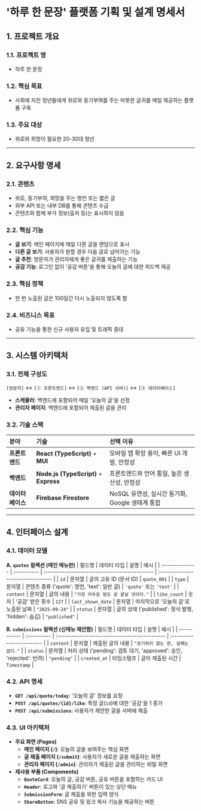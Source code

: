# '하루 한 문장' 플랫폼 기획 및 설계 명세서

## 1. 프로젝트 개요

### 1.1. 프로젝트 명
- 하루 한 문장

### 1.2. 핵심 목표
- 사회에 지친 청년들에게 위로와 동기부여를 주는 따뜻한 글귀를 매일 제공하는 플랫폼 구축

### 1.3. 주요 대상
- 위로와 희망이 필요한 20-30대 청년

---

## 2. 요구사항 명세

### 2.1. 콘텐츠
- 위로, 동기부여, 희망을 주는 명언 또는 짧은 글
- 외부 API 또는 내부 DB를 통해 콘텐츠 수급
- 콘텐츠와 함께 부가 정보(출처 등)는 표시하지 않음

### 2.2. 핵심 기능
- **글 보기**: 메인 페이지에 매일 다른 글을 랜덤으로 표시
- **다른 글 보기**: 사용자가 원할 경우 다음 글로 넘어가는 기능
- **글 추천**: 방문자가 관리자에게 좋은 글귀를 제출하는 기능
- **공감 기능**: 로그인 없이 '공감 버튼'을 통해 오늘의 글에 대한 피드백 제공

### 2.3. 핵심 정책
- 한 번 노출된 글은 100일간 다시 노출되지 않도록 함

### 2.4. 비즈니스 목표
- 공유 기능을 통한 신규 사용자 유입 및 트래픽 증대

---

## 3. 시스템 아키텍처

### 3.1. 전체 구성도
`[방문자]` ↔ `[① 프론트엔드]` ↔ `[② 백엔드 (API 서버)]` ↔ `[③ 데이터베이스]`
- **스케줄러**: 백엔드에 포함되어 매일 '오늘의 글'을 선정
- **관리자 페이지**: 백엔드에 포함되어 제출된 글을 관리

### 3.2. 기술 스택

| 분야         | 기술                               | 선택 이유                                      |
| :----------- | :--------------------------------- | :--------------------------------------------- |
| **프론트엔드** | **React (TypeScript)** + **MUI**   | 모바일 앱 확장 용이, 빠른 UI 개발, 안정성      |
| **백엔드**   | **Node.js (TypeScript)** + **Express** | 프론트엔드와 언어 통일, 높은 생산성, 안정성    |
| **데이터베이스** | **Firebase Firestore**            | NoSQL 유연성, 실시간 동기화, Google 생태계 통합 |

---

## 4. 인터페이스 설계

### 4.1. 데이터 모델

**A. `quotes` 컬렉션 (메인 메뉴판)**
| 필드명          | 데이터 타입 | 설명                                           | 예시                               |
| :-------------- | :---------- | :--------------------------------------------- | :--------------------------------- |
| `id`            | 문자열      | 글의 고유 ID (문서 ID)                         | `quote_001`                        |
| `type`          | 문자열      | 콘텐츠 종류 ('quote': 명언, 'text': 일반 글)   | `'quote'` 또는 `'text'`            |
| `content`       | 문자열      | 글의 내용                                      | `"가장 어두운 밤도 곧 끝날 것이다."` |
| `like_count`    | 숫자        | '공감' 받은 횟수                               | `127`                              |
| `last_shown_date` | 문자열    | 마지막으로 '오늘의 글'로 노출된 날짜           | `"2025-09-24"`                     |
| `status`        | 문자열      | 글의 상태 ('published': 정식 발행, 'hidden': 숨김) | `"published"`                      |

**B. `submissions` 컬렉션 (신메뉴 제안함)**
| 필드명       | 데이터 타입 | 설명                                           | 예시                      |
| :----------- | :---------- | :--------------------------------------------- | :------------------------ |
| `content`    | 문자열      | 제출된 글의 내용                               | `"포기하지 않는 한, 실패는 없다."` |
| `status`     | 문자열      | 처리 상태 ('pending': 검토 대기, 'approved': 승인, 'rejected': 반려) | `"pending"`               |
| `created_at` | 타임스탬프  | 글이 제출된 시간                               | `Timestamp`               |

### 4.2. API 명세

- **`GET /api/quote/today`**: '오늘의 글' 정보를 요청
- **`POST /api/quotes/{id}/like`**: 특정 글(`id`)에 대한 '공감'을 1 증가
- **`POST /api/submissions`**: 사용자가 제안한 글을 서버에 제출

### 4.3. UI 아키텍처

- **주요 화면 (Pages)**
  - **메인 페이지 (`/`)**: 오늘의 글을 보여주는 핵심 화면
  - **글 제출 페이지 (`/submit`)**: 사용자가 새로운 글을 제출하는 화면
  - **관리자 페이지 (`/admin`)**: 관리자가 제출된 글을 관리하는 비밀 화면
- **재사용 부품 (Components)**
  - **`QuoteCard`**: 오늘의 글, 공감 버튼, 공유 버튼을 포함하는 카드 UI
  - **`Header`**: 로고와 '글 제출하기' 버튼이 있는 상단 메뉴
  - **`SubmissionForm`**: 글 제출을 위한 입력 양식
  - **`ShareButton`**: SNS 공유 및 링크 복사 기능을 제공하는 버튼

